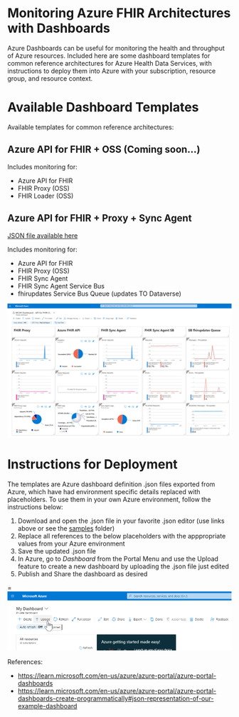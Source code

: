# Monitoring Azure FHIR Architectures with Dashboards

Azure Dashboards can be useful for monitoring the health and throughput of Azure resources. Included here are some dashboard templates for common reference architectures for Azure Health Data Services, with instructions to deploy them into Azure with your subscription, resource group, and resource context. 

# Available Dashboard Templates

Available templates for common reference architectures:

## Azure API for FHIR + OSS (Coming soon...)

Includes monitoring for:
* Azure API for FHIR
* FHIR Proxy (OSS)
* FHIR Loader (OSS)

## Azure API for FHIR + Proxy + Sync Agent
[JSON file available here](./Samples/MC4H%20Dashboard%20-%20APIforFHIR_Proxy_SyncAgent.json)

Includes monitoring for:
* Azure API for FHIR
* FHIR Proxy (OSS)
* FHIR Sync Agent
* FHIR Sync Agent Service Bus
* fhirupdates Service Bus Queue (updates TO Dataverse)

![Azure API for FHIR + Proxy + Sync Agent Dashboard](./Images/AzureDashboard_APIforFHIR-Proxy-SA.png)

# Instructions for Deployment

The templates are Azure dashboard definition .json files exported from Azure, which have had environment specific details replaced with placeholders. To use them in your own Azure environment, follow the instructions below:

1. Download and open the .json file in your favorite .json editor (use links above or see the [samples](./Samples/) folder)
2. Replace all references to the below placeholders with the apppropriate values from your Azure environment
3. Save the updated .json file
4. In Azure, go to _Dashboard_ from the Portal Menu and use the Upload feature to create a new dashboard by uploading the .json file just edited
5. Publish and Share the dashboard as desired

=![Uploading an Azure Dashboard from JSON](./Images/AzureDashboard_Upload.png)

References:
* https://learn.microsoft.com/en-us/azure/azure-portal/azure-portal-dashboards
* https://learn.microsoft.com/en-us/azure/azure-portal/azure-portal-dashboards-create-programmatically#json-representation-of-our-example-dashboard